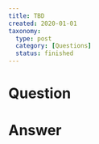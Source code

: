 ```yaml
---
title: TBD
created: 2020-01-01
taxonomy:
  type: post
  category: [Questions]
  status: finished
---
```


# Question

# Answer
